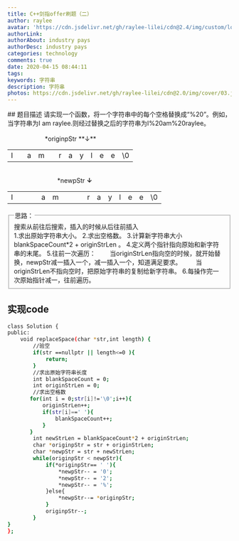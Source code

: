```yaml
---
title: C++剑指offer刷题（二）
author: raylee
avatar: 'https://cdn.jsdelivr.net/gh/raylee-lilei/cdn@2.4/img/custom/logo_1.png'
authorLink: 
authorAbout: industry pays
authorDesc: industry pays
categories: technology
comments: true
date: 2020-04-15 08:44:11
tags:
keywords: 字符串
description: 字符串
photos: https://cdn.jsdelivr.net/gh/raylee-lilei/cdn@2.0/img/cover/03.jpg.webp
---
```

<head>
<link rel="stylesheet" href="/css/teat.css">
</head>
## 题目描述
请实现一个函数，将一个字符串中的每个空格替换成“%20”。例如，当字符串为I am raylee.则经过替换之后的字符串为I%20am%20raylee。
&emsp;&emsp;&emsp;&emsp;&emsp;&emsp;&emsp;&emsp;&emsp;&emsp;&emsp;&emsp;&emsp;&emsp;&emsp;&emsp;&emsp;&emsp;&emsp;&emsp;&emsp;&emsp;&emsp;&emsp;&emsp;&emsp;&emsp;&emsp;&emsp;&emsp;&emsp;&emsp;&emsp;&emsp;&emsp;&emsp;&emsp;&emsp;&emsp;&emsp;&emsp;&emsp;*originpStr **&darr;**
<table><tr><td class="test">I</td><td class="test"></td><td class="test">a</td><td class="test">m</td><td class="test"></td><td class="test">r</td><td class="test">a</td><td class="test">y</td><td class="test">l</td><td class="test">e</td><td class="test">e</td><td class="test">\0</td></tr></table>

&emsp;&emsp;&emsp;&emsp;&emsp;&emsp;&emsp;&emsp;&emsp;&emsp;&emsp;&emsp;&emsp;&emsp;&emsp;&emsp;&emsp;&emsp;&emsp;&emsp;&emsp;&emsp;&emsp;&emsp;&emsp;&emsp;&emsp;&emsp;&emsp;&emsp;&emsp;&emsp;&emsp;&emsp;&emsp;&emsp;&emsp;&emsp;&emsp;&emsp;&emsp;&emsp;&emsp;&emsp;*newpStr **&darr;**
<table><tr><td class="test">I</td><td class="test"></td><td class="test"></td><td class="test"></td><td class="test">a</td><td class="test">m</td><td class="test"></td><td class="test"></td><td class="test"></td><td class="test">r</td><td class="test">a</td><td class="test">y</td><td class="test">l</td><td class="test">e</td><td class="test">e</td><td class="test">\0</td></tr></table>

<form action="" method="">
<fieldset><legend font-weight:600>思路：</legend>
<div align=“Center”>搜索从前往后搜索，插入的时候从后往前插入</div>
1.求出原始字符串大小。
2.求出空格数。
3.计算新字符串大小  blankSpaceCount*2 + originStrLen 。
4.定义两个指针指向原始和新字符串的末尾。
5.往前一次遍历：
&emsp;&emsp;当originStrLen指向空的时候，就开始替换，newpStr减一插入一个，减一插入一个，知道满足要求。
&emsp;&emsp;当originStrLen不指向空时，把原始字符串的复制给新字符串。
6.每操作完一次原始指针减一，往前遍历。
</fieldset>
</form>

## 实现code
``` bash
class Solution { 
public: 
    void replaceSpace(char *str,int length) {
        //验空
        if(str ==nullptr || length<=0 ){
            return;
        }
        //求出原始字符串长度
        int blankSpaceCount = 0;
        int originStrLen = 0;
        //求出空格数
       for(int i = 0;str[i]!='\0';i++){
           originStrLen++;
           if(str[i]==' '){
               blankSpaceCount++;
           }
       }
        int newStrLen = blankSpaceCount*2 + originStrLen;
        char *originpStr = str + originStrLen;
        char *newpStr = str + newStrLen;
        while(originpStr < newpStr){
            if(*originpStr== ' '){
                *newpStr-- = '0';
                *newpStr-- = '2';
                *newpStr-- = '%';
            }else{
                *newpStr--= *originpStr;
            }
            originpStr--;
        }
}
};
```


